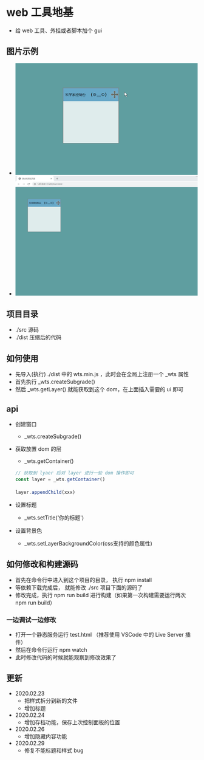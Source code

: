 # web 工具地基
+ 给 web 工具、外挂或者脚本加个 gui

## 图片示例
+ ![gif](./exp1.gif)
+ ![png](./exp2.png)

## 项目目录
+ ./src 源码
+ ./dist 压缩后的代码

## 如何使用
+ 先导入(执行) ./dist 中的 wts.min.js ，此时会在全局上注册一个 _wts 属性
+ 首先执行 _wts.createSubgrade()
+ 然后 _wts.getLayer() 就能获取到这个 dom，在上面插入需要的 ui 即可

## api
+ 创建窗口 
    + _wts.createSubgrade()

+ 获取放置 dom 的层
    + _wts.getContainer()
    ``` javascript
    // 获取到 lyaer 后对 layer 进行一些 dom 操作即可
    const layer = _wts.getContainer()

    layer.appendChild(xxx)
    ```

+ 设置标题
    + _wts.setTitle('你的标题')

+ 设置背景色
    + _wts.setLayerBackgroundColor(css支持的颜色属性)


## 如何修改和构建源码
+ 首先在命令行中进入到这个项目的目录， 执行 npm install
+ 等依赖下载完成后， 就能修改 ./src 项目下面的源码了
+ 修改完成，执行 npm run build 进行构建（如果第一次构建需要运行两次 npm run build）

### 一边调试一边修改
+ 打开一个静态服务运行 test.html （推荐使用 VSCode 中的 Live Server 插件）
+ 然后在命令行运行 npm watch 
+ 此时修改代码的时候就能观察到修改效果了

## 更新
+ 2020.02.23
    + 把样式拆分到新的文件
    + 增加标题
+ 2020.02.24
    + 增加存档功能，保存上次控制面板的位置
+ 2020.02.26
    + 增加隐藏内容功能
+ 2020.02.29
    + 修复不能标题和样式 bug
